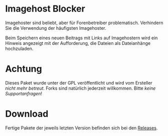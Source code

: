 # Imagehost Blocker

Imagehoster sind beliebt, aber für Forenbetreiber problematisch. Verhindern Sie die Verwendung der häufigsten Imagehoster. 

Beim Speichern eines neuen Beitrags mit Links auf Imagehostern wird ein Hinweis angezeigt mit der Aufforderung, die Dateien als Dateianhänge hochzuladen.

# Achtung
Dieses Paket wurde unter der GPL veröffentlicht und wird vom Ersteller *nicht mehr betreut*. Forks sind natürlich jederzeit willkommen. Bitte *keine Supportanfragen*!

# Download
Fertige Pakete der jeweils letzten Version befinden sich bei den [Releases](../../releases/).